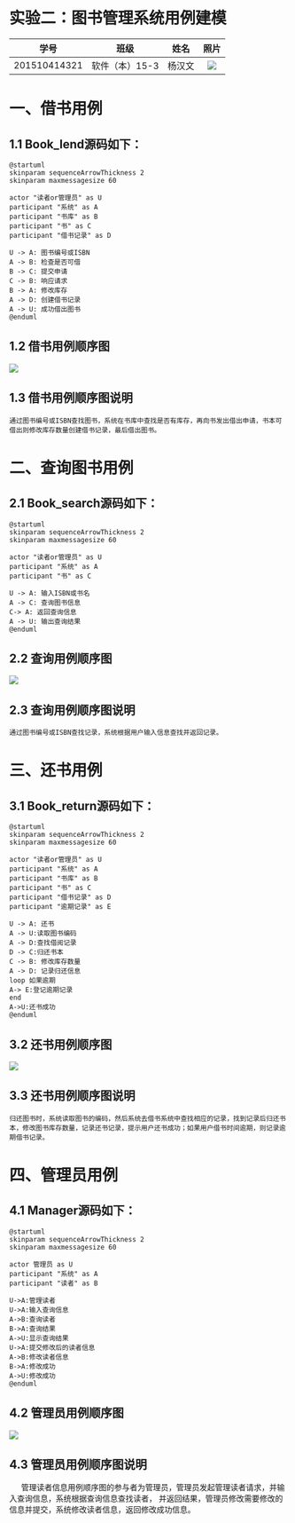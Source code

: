 # 实验二：图书管理系统用例建模

| 学号 | 班级 | 姓名 | 照片|
|:----:|:-----:|:----:|:----:|
| 201510414321 | 软件（本）15-3 | 杨汉文| [![](yanghanwen.png)](yanghanwen.png)
# 一、借书用例
## 1.1 Book_lend源码如下：
    @startuml
    skinparam sequenceArrowThickness 2
    skinparam maxmessagesize 60
    
    actor "读者or管理员" as U
    participant "系统" as A
    participant "书库" as B
    participant "书" as C
    participant "借书记录" as D
    
    U -> A: 图书编号或ISBN
    A -> B: 检查是否可借
    B -> C: 提交申请
    C -> B: 响应请求
    B -> A: 修改库存
    A -> D: 创建借书记录
    A -> U: 成功借出图书
    @enduml
## 1.2 借书用例顺序图
![](Book_lend.png)
## 1.3 借书用例顺序图说明
    通过图书编号或ISBN查找图书，系统在书库中查找是否有库存，再向书发出借出申请，书本可借出则修改库存数量创建借书记录，最后借出图书。
# 二、查询图书用例
## 2.1 Book_search源码如下：
    @startuml
    skinparam sequenceArrowThickness 2
    skinparam maxmessagesize 60
    
    actor "读者or管理员" as U
    participant "系统" as A
    participant "书" as C
    
    U -> A: 输入ISBN或书名
    A -> C: 查询图书信息
    C-> A: 返回查询信息
    A -> U: 输出查询结果
    @enduml
## 2.2 查询用例顺序图
![](Book_search.png)
## 2.3 查询用例顺序图说明
    通过图书编号或ISBN查找记录，系统根据用户输入信息查找并返回记录。
# 三、还书用例
## 3.1 Book_return源码如下：
    @startuml
    skinparam sequenceArrowThickness 2
    skinparam maxmessagesize 60
    
    actor "读者or管理员" as U
    participant "系统" as A
    participant "书库" as B
    participant "书" as C
    participant "借书记录" as D
    participant "逾期记录" as E
    
    U -> A: 还书
    A -> U:读取图书编码
    A -> D:查找借阅记录
    D -> C:归还书本
    C -> B: 修改库存数量
    A -> D: 记录归还信息
    loop 如果逾期
    A-> E:登记逾期记录
    end
    A->U:还书成功
    @enduml
## 3.2 还书用例顺序图
![](Book_return.png)
## 3.3 还书用例顺序图说明
    归还图书时，系统读取图书的编码，然后系统去借书系统中查找相应的记录，找到记录后归还书本，修改图书库存数量，记录还书记录，提示用户还书成功；如果用户借书时间逾期，则记录逾期借书记录。
# 四、管理员用例
## 4.1 Manager源码如下：
    @startuml
    skinparam sequenceArrowThickness 2
    skinparam maxmessagesize 60
    
    actor 管理员 as U
    participant "系统" as A
    participant "读者" as B
    
    U->A:管理读者
    U->A:输入查询信息
    A->B:查询读者
    B->A:查询结果
    A->U:显示查询结果
    U->A:提交修改后的读者信息
    A->B:修改读者信息
    B->A:修改成功
    A->U:修改成功
    @enduml
## 4.2 管理员用例顺序图
![](Manager.png)
## 4.3 管理员用例顺序图说明
`   `管理读者信息用例顺序图的参与者为管理员，管理员发起管理读者请求，并输入查询信息，系统根据查询信息查找读者， 并返回结果，管理员修改需要修改的信息并提交，系统修改读者信息，返回修改成功信息。
